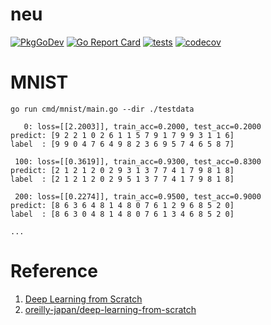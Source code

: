 # neu

[![PkgGoDev](https://pkg.go.dev/badge/github.com/itsubaki/neu)](https://pkg.go.dev/github.com/itsubaki/neu)
[![Go Report Card](https://goreportcard.com/badge/github.com/itsubaki/neu?style=flat-square)](https://goreportcard.com/report/github.com/itsubaki/neu)
[![tests](https://github.com/itsubaki/neu/workflows/tests/badge.svg?branch=main)](https://github.com/itsubaki/neu/actions)
[![codecov](https://codecov.io/gh/itsubaki/neu/branch/main/graph/badge.svg?token=KMJ2GUC1FJ)](https://codecov.io/gh/itsubaki/neu)


# MNIST

```shell
go run cmd/mnist/main.go --dir ./testdata
```

```shell
   0: loss=[[2.2003]], train_acc=0.2000, test_acc=0.2000
predict: [9 2 2 1 0 2 6 1 1 5 7 9 1 7 9 9 3 1 1 6]
label  : [9 9 0 4 7 6 4 9 8 2 3 6 9 5 7 4 6 5 8 7]

 100: loss=[[0.3619]], train_acc=0.9300, test_acc=0.8300
predict: [2 1 2 1 2 0 2 9 3 1 3 7 7 4 1 7 9 8 1 8]
label  : [2 1 2 1 2 0 2 9 5 1 3 7 7 4 1 7 9 8 1 8]

 200: loss=[[0.2274]], train_acc=0.9500, test_acc=0.9000
predict: [8 6 3 6 4 8 1 4 8 0 7 6 1 2 9 6 8 5 2 0]
label  : [8 6 3 0 4 8 1 4 8 0 7 6 1 3 4 6 8 5 2 0]

...
```

# Reference

 1. [Deep Learning from Scratch](https://www.oreilly.com/library/view/deep-learning-from/9781492041405/)
 2. [oreilly-japan/deep-learning-from-scratch](https://github.com/oreilly-japan/deep-learning-from-scratch)
